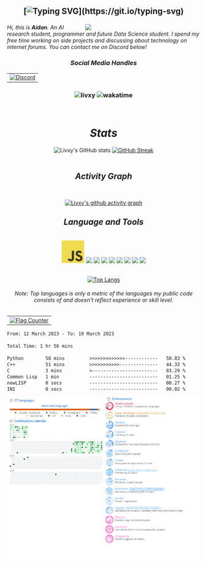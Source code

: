 <h2 align="center">

[![Typing SVG](https://readme-typing-svg.herokuapp.com?font='Comfortaa'&color=%23268F77&size=30&center=true&vCenter=true&height=30&lines=Hello+there+!;Welcome+to+my+profile+!)](https://git.io/typing-svg)

</h2>

<img align="right" src="https://user-images.githubusercontent.com/67598470/199029189-64a854c4-2f8e-421a-870c-92f3650d389e.gif" width="300">

_Hi, this is ***Aidan***. An AI research student, programmer and future Data Science student. I spend my free time working on side projects and discussing about technology on internet forums. You can contact me on Discord below!_

<!-- https://github.com/qoft/sellapp/pull/2#issuecomment-1341829208
Love this argument :trollface:

https://github.com/servetgulnaroglu/cube.c/issues/2#issuecomment-1272169976
teaching a person linear algebra :trollface: -->

<h3 align='center'><i>Social Media Handles</i></h3>
<p align='center'>

<table width="auto" align='center'>
<tr>
    <td align='center' width="auto">
        <a href="https://discord.com/users/300291395883892737"><img src="https://lanyard-profile-readme.vercel.app/api/300291395883892737?theme=dark&bg=00000000&animated=true&hideDiscrim=false&borderRadius=30px&idleMessage=Probably%20doing%20something%20else..." alt="Discord"></a>
    </td>
</tr>
</table>

</p>

<h3 align="center">

<img src="https://komarev.com/ghpvc/?username=livxy&label=Profile%20views&color=0e75b6&style=flat" alt="livxy" />    ![wakatime](https://wakatime.com/badge/user/df411a1a-efe6-4563-bbd4-4aeac36e8212.svg) <!-- (https://wakatime.com/@df411a1a-efe6-4563-bbd4-4aeac36e8212)    [![Codewars](https://www.codewars.com/users/livxy/badges/micro)](https://www.codewars.com/users/livxy) -->

 </h3>
 </br>
<div align="center">
    
<h1><i>Stats</i></h1>

<!--  <img src="https://c.tenor.com/grhuEkbcNh8AAAAi/emoji-fast-typing.gif"> -->

![Livxy's GitHub stats](https://github-readme-stats-livxy.vercel.app/api?username=livxy&title_color=4F8CC9&text_color=9f9f9f&show_icons=true&bg_color=00000000&hide_border=true&icon_color=4F8CC9&hide_title=true&count_private=true) [![GitHub Streak](https://streak-stats.demolab.com?user=livxy&hide_border=true&background=00000000&border=00000000&stroke=9F9F9F&ring=64B2FF&fire=4F8CC9&currStreakNum=4F8CC9&sideNums=4F8CC9&currStreakLabel=D8D8D8&sideLabels=D8D8D8&dates=9F9F9F)](https://git.io/streak-stats)
</br>
</br>
<h2><i>Activity Graph</i></h2>
</br>

[![Livxy's github activity graph](https://github-readme-activity-graph.cyclic.app/graph?username=livxy&bg_color=00000000&color=c7c7c7&line=75baff&point=4F8CC9&area=true&hide_border=true)](https://github.com/livxy/)

<h2><i>Language and Tools</i></h2>
</br>
 <img src="https://raw.githubusercontent.com/devicons/devicon/9f4f5cdb393299a81125eb5127929ea7bfe42889/icons/javascript/javascript-original.svg" height="auto" width="60px">
 <img src="https://www.vectorlogo.zone/logos/python/python-icon.svg" height="auto" width="60px">
 <img src="https://www.vectorlogo.zone/logos/java/java-icon.svg" height="auto" width="60px">
 <img src="https://www.vectorlogo.zone/logos/tensorflow/tensorflow-icon.svg" height="auto" width="60px">
 <img src="https://www.vectorlogo.zone/logos/google_cloud/google_cloud-ar21.svg" height="auto" width="130px">
 <img src="https://www.vectorlogo.zone/logos/github/github-icon.svg" height="auto" width="60px">
 <img src="https://raw.githubusercontent.com/bestofjs/bestofjs-webui/3d170b34b08dabaeda6158e17eee7d32b930f923/public/logos/vscode.svg" height="auto" width="60">
  <img src="https://www.vectorlogo.zone/logos/jupyter/jupyter-ar21.svg" height="auto" width="130">
 <img src="https://www.vectorlogo.zone/logos/gnu_bash/gnu_bash-official.svg" width="130px">
</br>
</br>

[![Top Langs](https://github-readme-stats.vercel.app/api/top-langs/?username=livxy&langs_count=10&text_color=9f9f9f&title_color=4F8CC9&bg_color=00000000&hide_border=false&layout=compact)](https://github.com/anuraghazra/github-readme-stats)


<h6> Note: Top languages is only a metric of the languages my public code consists of and doesn't reflect experience or skill level. </h6>

</div>

<table width="auto" align='center'>
<tr>
    <td align='center' width="auto">
        <a href="https://info.flagcounter.com/Y4ii"><img src="https://s01.flagcounter.com/count2/Y4ii/bg_FFFFFF/txt_000000/border_CCCCCC/columns_8/maxflags_250/viewers_0/labels_1/pageviews_1/flags_0/percent_0/" alt="Flag Counter" border="0"></a>
    </td>
</tr>
</table>

<!--START_SECTION:waka-->

```text
From: 12 March 2023 - To: 19 March 2023

Total Time: 1 hr 56 mins

Python        58 mins         >>>>>>>>>>>>>------------   50.83 %
C++           51 mins         >>>>>>>>>>>--------------   44.33 %
C             3 mins          >------------------------   03.29 %
Common Lisp   1 min           -------------------------   01.25 %
newLISP       0 secs          -------------------------   00.27 %
INI           0 secs          -------------------------   00.02 %
```

<!--END_SECTION:waka-->

<!-- <table width="100%" align='center'>
  <tr>
  <td width="50%" align='center'>

&nbsp; <br> [![spotify-github-profile](https://spotify-github-profile.vercel.app/api/view?uid=aidan-332&cover_image=true&theme=default&show_offline=false&background_color=000000&bar_color=53b14f&bar_color_cover=false)](https://github.com/kittinan/spotify-github-profile)

  </td>
  <td width="50%">
&nbsp;      <p align="center"><a href="https://user-images.githubusercontent.com/67598470/199029447-43a7bb6d-4414-49a4-9951-0b9a6022ca2c.gif"><img src="https://user-images.githubusercontent.com/67598470/199029447-43a7bb6d-4414-49a4-9951-0b9a6022ca2c.gif" alt="cat"></a></p>

  </p>
  </td>
</table> -->
<!-- 
<p align="center">
    <img src="https://discord.c99.nl/widget/theme-2/300291395883892737.png">
</p>
 -->
 
<p align="center">
    <img src="github-metrics.png">
</p>
